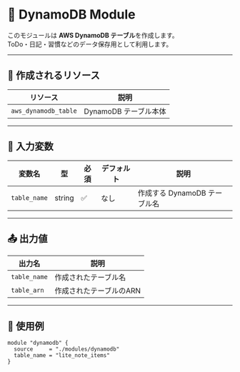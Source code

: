 # 📌 DynamoDB Module

このモジュールは **AWS DynamoDB テーブル**を作成します。  
ToDo・日記・習慣などのデータ保存用として利用します。

---

## 🔧 **作成されるリソース**

| リソース            | 説明 |
|---------------------|------|
| `aws_dynamodb_table`| DynamoDB テーブル本体 |

---

## 📁 **入力変数**

| 変数名       | 型     | 必須 | デフォルト | 説明 |
|--------------|--------|------|------------|------|
| `table_name` | string | ✅   | なし       | 作成する DynamoDB テーブル名 |

---

## 📤 **出力値**

| 出力名      | 説明 |
|-------------|------|
| `table_name`| 作成されたテーブル名 |
| `table_arn` | 作成されたテーブルのARN |

---

## 🚀 **使用例**

```hcl
module "dynamodb" {
  source     = "./modules/dynamodb"
  table_name = "lite_note_items"
}
